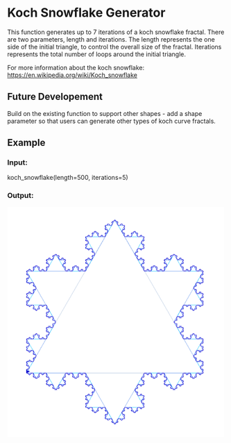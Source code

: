# Koch Snowflake Generator

This function generates up to 7 iterations of a koch snowflake fractal. There are two parameters, length and iterations. The length represents the one side of the initial triangle, to control the overall size of the fractal. Iterations represents the total number of loops around the initial triangle.


For more information about the koch snowflake: https://en.wikipedia.org/wiki/Koch_snowflake


## Future Developement

Build on the existing function to support other shapes - add a shape parameter so that users can generate other types of koch curve fractals.


## Example

### Input:

koch_snowflake(length=500, iterations=5)

### Output:
<img src=output.png width="500">
